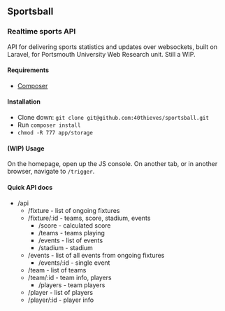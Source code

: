 ## Sportsball

### Realtime sports API

API for delivering sports statistics and updates over websockets, built on Laravel, for Portsmouth University Web Research unit. Still a WIP.

#### Requirements

* [Composer](http://getcomposer.org)

#### Installation

* Clone down: `git clone git@github.com:40thieves/sportsball.git`
* Run `composer install`
* `chmod -R 777 app/storage`

#### (WIP) Usage

On the homepage, open up the JS console. On another tab, or in another browser, navigate to `/trigger`.

#### Quick API docs

* /api
	* /fixture - list of ongoing fixtures
	* /fixture/:id - teams, score, stadium, events
		* /score - calculated score
		* /teams - teams playing
		* /events - list of events
		* /stadium - stadium
	* /events - list of all events from ongoing fixtures
		* /events/:id - single event
	* /team - list of teams
	* /team/:id - team info, players
		* /players - team players
	* /player - list of players
	* /player/:id - player info